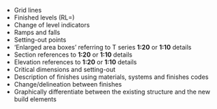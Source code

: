 - Grid lines
- Finished levels (RL=)
- Change of level indicators
- Ramps and falls
- Setting-out points
- ‘Enlarged area boxes’ referring to T series **1:20** or **1:10** details
- Section references to **1:20** or **1:10** details
- Elevation references to **1:20** or **1:10** details
- Critical dimensions and setting-out
- Description of finishes using materials, systems and finishes codes
- Change/delineation between finishes
- Graphically differentiate between the existing structure and the new build elements